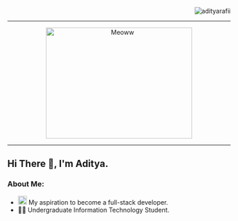 <p align="right"> <img src="https://komarev.com/ghpvc/?username=adityarafii-code&label=Profile%20views&color=0e75b6&style=flat" alt="adityarafii" /> </p>
<hr>


<div align="center">
  <img src="https://i.giphy.com/media/v1.Y2lkPTc5MGI3NjExMGRrZmIydWNkaXJuN2c3aHg0cGVucXFlYnY4M2RlanNjNXhldjA0MSZlcD12MV9pbnRlcm5hbF9naWZfYnlfaWQmY3Q9Zw/iigcSmBaMUC5FoSUlu/giphy.gif" alt="Meoww" width=330 height=250>
</div>
<hr>

## Hi There 👋, I'm Aditya.

### About Me:
- <img src="https://i.giphy.com/media/v1.Y2lkPTc5MGI3NjExZmhhMmphMGoxdG54a2RtZjJ1Y2lvMnk2eWRsZjBwdm9rbTR2eGdjeiZlcD12MV9pbnRlcm5hbF9naWZfYnlfaWQmY3Q9Zw/T3rgaqd1vT6idUS12Q/giphy.gif" alt="" width=20 height=20> My aspiration to become a full-stack developer.
- 👨‍🎓 Undergraduate Information Technology Student.

